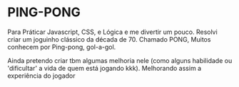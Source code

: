 # PING-PONG
Para Práticar Javascript, CSS, e Lógica e me divertir um pouco. Resolvi criar um joguinho clássico da década de 70. Chamado PONG, Muitos conhecem por Ping-pong, gol-a-gol. 

Ainda pretendo criar tbm algumas melhoria nele (como alguns habilidade ou 'dificultar' a vida de quem está jogando kkk). Melhorando assim a experiência do jogador
